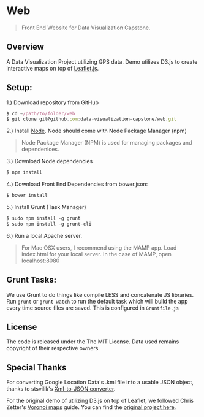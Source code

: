 Web
===========

> Front End Website for Data Visualization Capstone.


Overview
---

A Data Visualization Project utilizing GPS data. Demo utilizes D3.js to create interactive maps on top of [Leaflet.js](http://leafletjs.com/).

Setup:
----

1.) Download repository from GitHub

```javascript
$ cd ~/path/to/folder/web
$ git clone git@github.com:data-visualization-capstone/web.git
```

2.) Install [Node](http://nodejs.org/download/). Node should come with Node Package Manager (npm)

> Node Package Manager (NPM) is used for managing packages and dependenices.

3.) Download Node dependencies

```javascript
$ npm install
```

4.) Download Front End Dependencies from bower.json:

```javascript
$ bower install
```

5.) Install Grunt (Task Manager)

```javascript
$ sudo npm install -g grunt
$ sudo npm install -g grunt-cli
```

6.) Run a local Apache server. 

> For Mac OSX users, I recommend using the MAMP app.
> Load index.html for your local server. In the case of MAMP, open localhost:8080

Grunt Tasks:
---

We use Grunt to do things like compile LESS and concatenate JS libraries. Run `grunt` or `grunt watch` to run the default task which will build the app every time source files are saved. This is configured in `Gruntfile.js`

License
---

The code is released under the The MIT License. Data used remains copyright of their respective owners.

Special Thanks
---

For converting Google Location Data's .kml file into a usable JSON object, thanks to stsvilik's [Xml-to-JSON converter](https://github.com/stsvilik/Xml-to-JSON).

For the original demo of utilizing D3.js on top of Leaflet, we followed Chris Zetter's [Voronoi maps](http://chriszetter.com/blog/2014/06/14/visualising-supermarkets-with-a-voronoi-diagram/) guide. You can find the [original project here](https://github.com/zetter/voronoi-maps).
